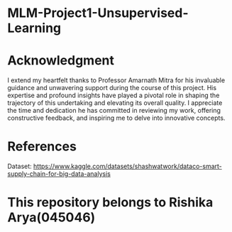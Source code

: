 # MLM-Project1-Unsupervised-Learning

# Acknowledgment

I extend my heartfelt thanks to Professor Amarnath Mitra for his invaluable guidance and unwavering support during the course of this project. His expertise and profound insights have played a pivotal role in shaping the trajectory of this undertaking and elevating its overall quality. I appreciate the time and dedication he has committed in reviewing my work, offering constructive feedback, and inspiring me to delve into innovative concepts.

# References 
Dataset: https://www.kaggle.com/datasets/shashwatwork/dataco-smart-supply-chain-for-big-data-analysis

# This repository belongs to Rishika Arya(045046) 

